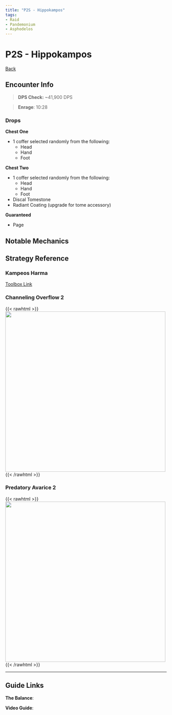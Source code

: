 ```yaml
---
title: "P2S - Hippokampos"
tags:
- Raid
- Pandemonium
- Asphodelos
---
```

# P2S - Hippokampos
[Back](notes/Asphodelos.md)

## Encounter Info

>**DPS Check:** ~41,900 DPS

>**Enrage**: 10:28

### Drops
**Chest One**
- 1 coffer selected randomly from the following:
	- Head
	- Hand
	- Foot
	
**Chest Two**
- 1 coffer selected randomly from the following:
	- Head
	- Hand
	- Foot
- Discal Tomestone
- Radiant Coating (upgrade for tome accessory)

**Guaranteed**
- Page

## Notable Mechanics


## Strategy Reference

### Kampeos Harma
[Toolbox Link](https://ff14.toolboxgaming.space/?id=677343458141461&preview=1)

### Channeling Overflow 2
{{< rawhtml >}}
<img src="/quartz/notes/images/flow2.jpg" width="500">
{{< /rawhtml >}}

### Predatory Avarice 2
{{< rawhtml >}}
<img src="/quartz/notes/images/avarice2.jpg" width="500px">
{{< /rawhtml >}}

---

## Guide Links
**The Balance**: 

**Video Guide**:
